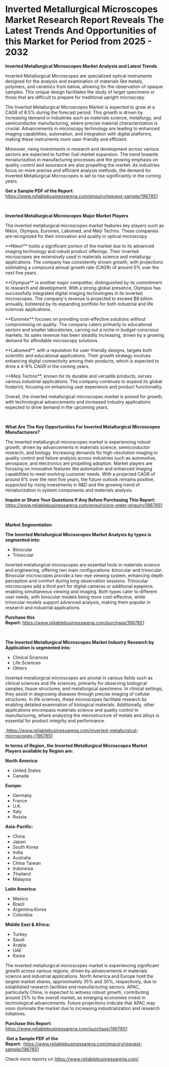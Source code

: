 <p><h1>Inverted Metallurgical Microscopes Market Research Report Reveals The Latest Trends And Opportunities of this Market for Period from 2025 - 2032</h1></p><p><strong>Inverted Metallurgical Microscopes Market Analysis and Latest Trends</strong></p>
<p><p>Inverted Metallurgical Microscopes are specialized optical instruments designed for the analysis and examination of materials like metals, polymers, and ceramics from below, allowing for the observation of opaque samples. This unique design facilitates the study of larger specimens or those that are difficult to prepare for traditional upright microscopy. </p><p>The Inverted Metallurgical Microscopes Market is expected to grow at a CAGR of 6.5% during the forecast period. This growth is driven by increasing demand in industries such as materials science, metallurgy, and semiconductor manufacturing, where precise material characterization is crucial. Advancements in microscopy technology are leading to enhanced imaging capabilities, automation, and integration with digital platforms, making these instruments more user-friendly and efficient. </p><p>Moreover, rising investments in research and development across various sectors are expected to further fuel market expansion. The trend towards miniaturization in manufacturing processes and the growing emphasis on quality control and assurance are also propelling the market. As industries focus on more precise and efficient analysis methods, the demand for Inverted Metallurgical Microscopes is set to rise significantly in the coming years.</p></p>
<p><strong>Get a Sample PDF of the Report:&nbsp;</strong> <a href="https://www.reliablebusinessarena.com/enquiry/request-sample/1967851?utm_campaign=3492&utm_medium=2&utm_source=Github&utm_content=ia&utm_term=10042025&utm_id=inverted-metallurgical-microscopes">https://www.reliablebusinessarena.com/enquiry/request-sample/1967851</a></p>
<p>&nbsp;</p>
<p><strong>Inverted Metallurgical Microscopes Major Market Players</strong></p>
<p><p>The inverted metallurgical microscopes market features key players such as Nikon, Olympus, Euromex, Labomed, and Meiji Techno. These companies are recognized for their innovation and quality in optical microscopy.</p><p>**Nikon** holds a significant portion of the market due to its advanced imaging technology and robust product offerings. Their inverted microscopes are extensively used in materials science and metallurgy applications. The company has consistently shown growth, with projections estimating a compound annual growth rate (CAGR) of around 5% over the next five years.</p><p>**Olympus** is another major competitor, distinguished by its commitment to research and development. With a strong global presence, Olympus has successfully integrated digital imaging technologies in its inverted microscopes. The company's revenue is projected to exceed $8 billion annually, bolstered by its expanding portfolio for both industrial and life sciences applications.</p><p>**Euromex** focuses on providing cost-effective solutions without compromising on quality. The company caters primarily to educational sectors and smaller laboratories, carving out a niche in budget-conscious markets. Its sales revenue has been steadily increasing, driven by a growing demand for affordable microscopy solutions.</p><p>**Labomed**, with a reputation for user-friendly designs, targets both scientific and educational applications. Their growth strategy involves enhancing digital connectivity among their products, which is expected to drive a 4-6% CAGR in the coming years.</p><p>**Meiji Techno**, known for its durable and versatile products, serves various industrial applications. The company continues to expand its global footprint, focusing on enhancing user experience and product functionality.</p><p>Overall, the inverted metallurgical microscopes market is poised for growth, with technological advancements and increased industry applications expected to drive demand in the upcoming years.</p></p>
<p>&nbsp;</p>
<p><strong>What Are The Key Opportunities For Inverted Metallurgical Microscopes Manufacturers?</strong></p>
<p><p>The inverted metallurgical microscopes market is experiencing robust growth, driven by advancements in materials science, semiconductor research, and biology. Increasing demands for high-resolution imaging in quality control and failure analysis across industries such as automotive, aerospace, and electronics are propelling adoption. Market players are focusing on innovative features like automation and enhanced imaging capabilities to meet evolving customer needs. With a projected CAGR of around 6% over the next five years, the future outlook remains positive, supported by rising investments in R&D and the growing trend of miniaturization in system components and materials analysis.</p></p>
<p><strong>Inquire or Share Your Questions If Any Before Purchasing This Report:</strong> <a href="https://www.reliablebusinessarena.com/enquiry/pre-order-enquiry/1967851?utm_campaign=3492&utm_medium=2&utm_source=Github&utm_content=ia&utm_term=10042025&utm_id=inverted-metallurgical-microscopes">https://www.reliablebusinessarena.com/enquiry/pre-order-enquiry/1967851</a></p>
<p>&nbsp;</p>
<p><strong>Market Segmentation</strong></p>
<p><strong>The Inverted Metallurgical Microscopes Market Analysis by types is segmented into:</strong></p>
<p><ul><li>Binocular</li><li>Trinocular</li></ul></p>
<p><p>Inverted metallurgical microscopes are essential tools in materials science and engineering, offering two main configurations: binocular and trinocular. Binocular microscopes provide a two-eye viewing system, enhancing depth perception and comfort during long observation sessions. Trinocular microscopes add a third port for digital cameras or additional eyepiece, enabling simultaneous viewing and imaging. Both types cater to different user needs, with binocular models being more cost-effective, while trinocular models support advanced analysis, making them popular in research and industrial applications.</p></p>
<p><strong>Purchase this Report:&nbsp;</strong><a href="https://www.reliablebusinessarena.com/purchase/1967851?utm_campaign=3492&utm_medium=2&utm_source=Github&utm_content=ia&utm_term=10042025&utm_id=inverted-metallurgical-microscopes">https://www.reliablebusinessarena.com/purchase/1967851</a></p>
<p>&nbsp;</p>
<p><strong>The Inverted Metallurgical Microscopes Market Industry Research by Application is segmented into:</strong></p>
<p><ul><li>Clinical Sciences</li><li>Life Sciences</li><li>Others</li></ul></p>
<p><p>Inverted metallurgical microscopes are pivotal in various fields such as clinical sciences and life sciences, primarily for observing biological samples, tissue structures, and metallurgical specimens. In clinical settings, they assist in diagnosing diseases through precise imaging of cellular structures. In life sciences, these microscopes facilitate research by enabling detailed examination of biological materials. Additionally, other applications encompass materials science and quality control in manufacturing, where analyzing the microstructure of metals and alloys is essential for product integrity and performance.</p></p>
<p><a href="https://www.reliablebusinessarena.com/inverted-metallurgical-microscopes-r1967851?utm_campaign=3492&utm_medium=2&utm_source=Github&utm_content=ia&utm_term=10042025&utm_id=inverted-metallurgical-microscopes">&nbsp;https://www.reliablebusinessarena.com/inverted-metallurgical-microscopes-r1967851</a></p>
<p><strong>In terms of Region, the Inverted Metallurgical Microscopes Market Players available by Region are:</strong></p>
<p>
    <p> <strong> North America: </strong>
        <ul>
            <li>United States</li>
            <li>Canada</li>
        </ul>
        </p> 
    <p> <strong> Europe: </strong>
        <ul>
            <li>Germany</li>
            <li>France</li>
            <li>U.K.</li>
            <li>Italy</li>
            <li>Russia</li>
        </ul>
        </p> 
    <p> <strong> Asia-Pacific: </strong>
        <ul>
            <li>China</li>
            <li>Japan</li>
            <li>South Korea</li>
            <li>India</li>
            <li>Australia</li>
            <li>China Taiwan</li>
            <li>Indonesia</li>
            <li>Thailand</li>
            <li>Malaysia</li>
        </ul>
        </p> 
    <p> <strong> Latin America: </strong>
        <ul>
            <li>Mexico</li>
            <li>Brazil</li>
            <li>Argentina Korea</li>
            <li>Colombia</li>
        </ul>
        </p> 
    <p> <strong> Middle East & Africa: </strong>
        <ul>
            <li>Turkey</li>
            <li>Saudi</li>
            <li>Arabia</li>
            <li>UAE</li>
            <li>Korea</li>
        </ul>
    </p>
    </p>
<p><p>The inverted metallurgical microscopes market is experiencing significant growth across various regions, driven by advancements in materials science and industrial applications. North America and Europe hold the largest market shares, approximately 35% and 30%, respectively, due to established research facilities and manufacturing sectors. APAC, particularly China, is expected to witness robust growth, contributing around 25% to the overall market, as emerging economies invest in technological advancements. Future projections indicate that APAC may soon dominate the market due to increasing industrialization and research initiatives.</p></p>
<p><strong>Purchase this Report: </strong><a href="https://www.reliablebusinessarena.com/purchase/1967851?utm_campaign=3492&utm_medium=2&utm_source=Github&utm_content=ia&utm_term=10042025&utm_id=inverted-metallurgical-microscopes">https://www.reliablebusinessarena.com/purchase/1967851</a></p>
<p>&nbsp;<strong>Get a Sample PDF of the Report:&nbsp;&nbsp;</strong><a href="https://www.reliablebusinessarena.com/enquiry/request-sample/1967851?utm_campaign=3492&utm_medium=2&utm_source=Github&utm_content=ia&utm_term=10042025&utm_id=inverted-metallurgical-microscopes">https://www.reliablebusinessarena.com/enquiry/request-sample/1967851</a></p>
<p><strong></strong></p>
<p>Check more reports on <a href="https://www.reliablebusinessarena.com/?utm_campaign=3492&utm_medium=2&utm_source=Github&utm_content=ia&utm_term=10042025&utm_id=inverted-metallurgical-microscopes">https://www.reliablebusinessarena.com/</a></p>